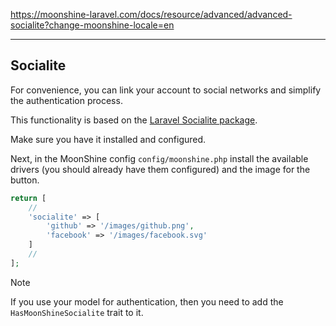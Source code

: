 https://moonshine-laravel.com/docs/resource/advanced/advanced-socialite?change-moonshine-locale=en

------
## Socialite 

For convenience, you can link your account to social networks and simplify the authentication process.

This functionality is based on the [Laravel Socialite package](https://laravel.com/docs/socialite).

Make sure you have it installed and configured.

Next, in the MoonShine config `config/moonshine.php` install the available drivers (you should already have them configured) and the image for the button.

```php
return [
    //
    'socialite' => [
        'github' => '/images/github.png',
        'facebook' => '/images/facebook.svg'
    ]
    //
];
```

> [!NOTE]
> If you use your model for authentication, then you need to add the `HasMoonShineSocialite` trait to it.
